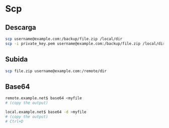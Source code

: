 # Scp

## Descarga

```bash
scp username@example.com:/backup/file.zip /local/dir
scp -i private_key.pem username@example.com:/backup/file.zip /local/dir
```

## Subida

```bash
scp file.zip username@example.com:/remote/dir
```

## Base64
```bash
remote.example.net$ base64 <myfile
# (copy the output)

local.example.net$ base64 -d >myfile
# (copy the output)
# Ctrl+D
```